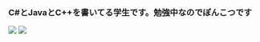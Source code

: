 ### C#とJavaとC++を書いてる学生です。勉強中なのでぽんこつです
<img src="https://github-readme-stats.vercel.app/api?username=mamesiba0&show_icons=true&theme=react&count_private=true&include_all_commits=true">
<img src="https://github-readme-stats.vercel.app/api/top-langs/?username=mamesiba0&layout=compact&theme=react">
